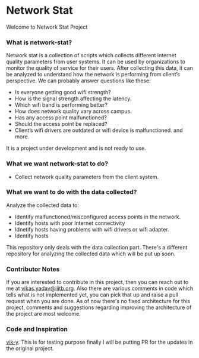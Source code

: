 # Network Stat

Welcome to Network Stat Project 

### What is network-stat? 
Network stat is a collection of scripts which collects different internet quality parameters from user systems. It can be used by organizations to monitor the quality of service for their users. After collecting this data, it can be analyzed to understand how the network is performing from client’s perspective. We can probably answer questions like these:
 - Is everyone getting good wifi strength? 
 - How is the signal strength affecting the latency.
 - Which wifi band is performing better? 
 - How does network quality vary across campus. 
 - Has any access point malfunctioned? 
 - Should the access point be replaced? 
 - Client’s wifi drivers are outdated or wifi device is malfunctioned.
and more.

It is a project under development and is not ready to use. 


 
### What we want network-stat to do? 
  - Collect network quality parameters from the client system.
 
### What we want to do with the data collected? 
Analyze the collected data to: 
  - Identify malfunctioned/misconfigured access points in the network. 
  - Identify hosts with poor Internet connectivity 
  - Idnetify hosts having problems with wifi drivers or wifi adapter.
  - Identify hosts 

This repository only deals with the data collection part. There's a different repository for analyzing the collected data which will be put up soon. 

### Contributor Notes
If you are interested to contribute in this project, then you can reach out to me at vikas.yadav@iiitb.org. Also there are various comments in code which tells what is not implemented yet, you can pick that up and raise a pull request when you are done. As of now there's no fixed architecture for this project, comments and suggestions regarding improving the architecture of the project are most welcome. 

### Code and Inspiration
[vik-y](https://github.com/vik-y/network-stat). This is for testing purpose finally I will be putting PR for the updates in the original project.